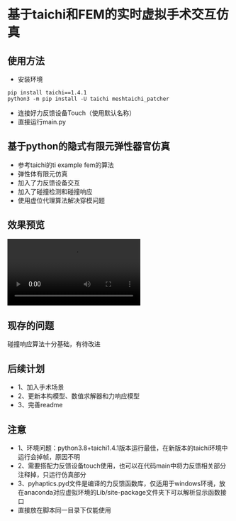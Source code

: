 # 基于taichi和FEM的实时虚拟手术交互仿真
## 使用方法
* 安装环境
```
pip install taichi==1.4.1
python3 -m pip install -U taichi meshtaichi_patcher
```
* 连接好力反馈设备Touch（使用默认名称）
* 直接运行main.py
## 基于python的隐式有限元弹性器官仿真
* 参考taichi的ti example fem的算法
* 弹性体有限元仿真
* 加入了力反馈设备交互
* 加入了碰撞检测和碰撞响应
* 使用虚位代理算法解决穿模问题

## 效果预览
![image](images/整体.mp4)

## 现存的问题
碰撞响应算法十分基础，有待改进

## 后续计划
* 1、加入手术场景
* 2、更新本构模型、数值求解器和力响应模型
* 3、完善readme

## 注意
* 1、环境问题：python3.8+taichi1.4.1版本运行最佳，在新版本的taichi环境中运行会掉帧，原因不明
* 2、需要搭配力反馈设备touch使用，也可以在代码main中将力反馈相关部分注释掉，只运行仿真部分
* 3、pyhaptics.pyd文件是编译的力反馈函数库，仅适用于windows环境，放在anaconda对应虚拟环境的Lib/site-package文件夹下可以解析显示函数接口
* 直接放在脚本同一目录下仅能使用

